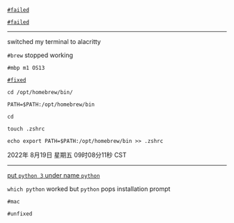 
[`#failed`](https://rustc-dev-guide.rust-lang.org/building/prerequisites.html#dependencies)


[`#failed`](https://rustc-dev-guide.rust-lang.org/building/prerequisites.html#dependencies)


---


switched my terminal to alacritty

`#brew` stopped working

`#mbp m1 OS13`

[`#fixed`](https://stackoverflow.com/a/67043207/18614518)

```
cd /opt/homebrew/bin/

PATH=$PATH:/opt/homebrew/bin

cd

touch .zshrc

echo export PATH=$PATH:/opt/homebrew/bin >> .zshrc
```


2022年 8月19日 星期五 09时08分11秒 CST

---

[put `python 3` under name `python` ](https://stackoverflow.com/a/73095749/18614518)

`which python` worked but `python` pops installation prompt

`#mac`

`#unfixed`
